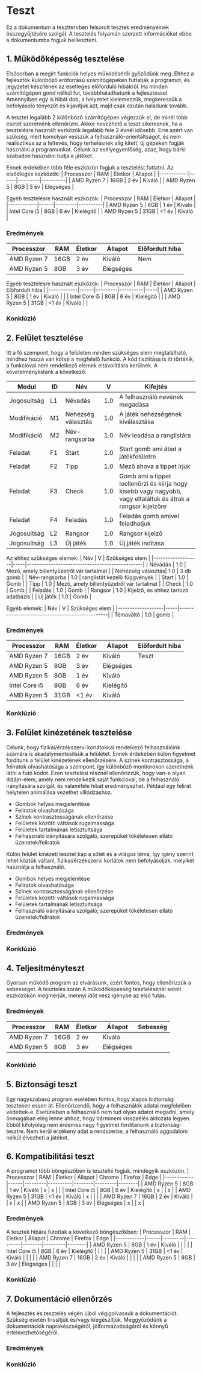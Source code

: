 # Teszt
Ez a dokumentum a teszttervben felsorolt tesztek eredményeinek összegyűjtésére szolgál. A tesztelés folyamán szerzett információkat ebbe a dokumentumba fogjuk beilleszteni.

## 1. Működőképesség tesztelése
Elsősorban a megírt funkciók helyes működéséről győződünk meg. Ehhez a fejlesztők különböző erőforrású számítógépeken futtatják a programot, és jegyzetet készítenek az esetleges előforduló hibákról. 
Ha minden számítógépen gond nélkül fut, továbbhaladhatunk a fejlesztéssel. Amennyiben egy is hibát dob, a helyzetet kielemezzük, megkeressük a befolyásoló tényezőt és kijavítjuk azt, majd csak ezután haladunk tovább.

A tesztet legalább 2 különböző számítógépen végezzük el, de minél több esetet szeretnénk ellenőrizni. Akkor nevezhető a teszt sikeresnek, ha a tesztelésre használt eszközök legalább fele 2 évnél idősebb. Erre azért van szükség, mert komolyan vesszük a felhasználó-orientáltságot, és nem realisztikus az a feltevés, hogy terhelésnek alig kitett, új gépeken fogják használni a programunkat. Célunk az esélyegyenlőség, azaz, hogy bárki szabadon használni tudja a játékot.

Ennek érdekében több féle eszközön fogjuk a tesztelést futtatni. Az elsődleges eszközök:
| Processzor | RAM  | Életkor | Állapot  |
|------------|------|---------|----------|
| AMD Ryzen 7   | 16GB | 2 év    | Kiváló    |
| AMD Ryzen 5  | 8GB  | 3 év    | Elégséges  |

Egyéb tesztelésre használt eszközök:
| Processzor | RAM  | Életkor | Állapot  |
|------------|------|---------|----------|
| AMD Ryzen 5   | 8GB | 1 év    | Kiváló    |
|  Intel Core i5  | 8GB  | 6 év    | Kielégítő  |
|  AMD Ryzen 5  | 31GB  | <1 év    | Kiváló  |

### Eredmények
| Processzor | RAM  | Életkor | Állapot  |  Előfordult hiba  |
|------------|------|---------|----------|----|
| AMD Ryzen 7   | 16GB | 2 év    | Kiváló    |  Nem  |
| AMD Ryzen 5  | 8GB  | 3 év    | Elégséges  |    |

Egyéb tesztelésre használt eszközök:
| Processzor | RAM  | Életkor | Állapot  |  Előfordult hiba  |
|------------|------|---------|----------|-----|
| AMD Ryzen 5   | 8GB | 1 év    | Kiváló    |    |
|  Intel Core i5  | 8GB  | 6 év    | Kielégítő  |    |
|  AMD Ryzen 5  | 31GB  | <1 év    | Kiváló  |    |

### Konklúzió

## 2. Felület tesztelése
Itt a fő szempont, hogy a felületen minden szükséges elem megtalálható, mindhez hozzá van kötve a megfelelő funkció. A kód tisztítása is itt történik, a funkcióval nem rendelkező elemek eltávolításra kerülnek.
A követelménylistánk a következő:

| Modul       | ID  | Név               | V   | Kifejtés                                       |
|-------------|-----|-------------------|-----|------------------------------------------------|
| Jogosultság | L1  | Névadás           | 1.0 | A felhasználó nevének megadása                |
| Modifikáció | M1  | Nehézség választás| 1.0 | A játék nehézségének kiválasztása             |
| Modifikáció | M2  | Név-rangsorba     | 1.0 | Név leadása a ranglistára                     |
| Feladat     | F1  | Start             | 1.0 | Start gomb ami átad a játékfelületre          |
| Feladat     | F2  | Tipp              | 1.0 | Mező ahova a tippet írjuk                     |
| Feladat     | F3  | Check             | 1.0 | Gomb ami a tippet leellenőrzi és kiírja hogy kisebb vagy nagyobb, vagy eltaláltuk és átrak a rangsor kijelzőre |
| Feladat     | F4  | Feladás           | 1.0 | Feladás gomb amivel feladhatjuk              |
| Jogosultság | L2  | Rangsor           | 1.0 | Rangsor kijelző                               |
| Jogosultság | L3  | Új játék          | 1.0 | Új játék indítása                              |

Az ehhez szükséges elemek:
| Név               | V   | Szükséges elem                                       |
|-------------------|-----|------------------------------------------------|
| Névadás           | 1.0 | Mező, amely billentyűzetről vár tartalmat                |
| Nehézség választás| 1.0 | 3 db gomb            |
| Név-rangsorba     | 1.0 | ranglistát kezelő függvények                     |
| Start             | 1.0 | Gomb          |
| Tipp              | 1.0 | Mező, amely billentyűzetről vár tartalmat                     |
| Check             | 1.0 | Gomb |
| Feladás           | 1.0 | Gomb              |
| Rangsor           | 1.0 | Kijelző, és ehhez tartozó adatbázis                               |
| Új játék          | 1.0 | Gomb                              | 

Egyéb elemek:
| Név               | V   | Szükséges elem                                       |
|-------------------|-----|------------------------------------------------|
| Témaváltó           | 1.0 | gomb                |

### Eredmények
| Processzor | RAM  | Életkor | Állapot  |  Előfordult hiba  |
|------------|------|---------|----------|----|
| AMD Ryzen 7   | 16GB | 2 év    | Kiváló    |  Teszt  |
| AMD Ryzen 5  | 8GB  | 3 év    | Elégséges  |    |
| AMD Ryzen 5   | 8GB | 1 év    | Kiváló    |    |
|  Intel Core i5  | 8GB  | 6 év    | Kielégítő  |    |
|  AMD Ryzen 5  | 31GB  | <1 év    | Kiváló  |    |

### Konklúzió

## 3. Felület kinézetének tesztelése
Célunk, hogy fizikai/érzékszervi korlátokkal rendelkező felhasználóink számára is akadálymentesítsük a felületet. Ennek érdekében külön figyelmet fordítunk a felület kinézetének ellenőrzésére. A színek kontrasztossága, a feliratok olvashatósága a szempont, így különböző monitorokon szeretnénk látni a futó kódot. Ezen tesztelési résznél ellenőrizzük, hogy van-e olyan dizájn-elem, amely nem rendelkezik saját funkcióval, de a felhasználó irányítására szolgál, és valamiféle hibát eredményezhet. Például egy felirat helytelen animálása vezethet villódzáshoz.
- Gombok helyes megjelenítése
- Feliratok olvashatósága
- Színek kontrasztosságának ellenőrzése
- Felületek közötti váltások rugalmassága
- Felületek tartalmának letisztultsága
- Felhasználó irányítására szolgáló, szerepüket tökéletesen ellátó üzenetek/feliratok

Külön felület kinézeti tesztet kap a sötét és a világos téma, így igény szerint lehet köztük váltani, fizikai/érzékszervi korlátok nem befolyásolják, melyiket használja a felhasználó.
- Gombok helyes megjelenítése
- Feliratok olvashatósága
- Színek kontrasztosságának ellenőrzése
- Felületek közötti váltások rugalmassága
- Felületek tartalmának letisztultsága
- Felhasználó irányítására szolgáló, szerepüket tökéletesen ellátó üzenetek/feliratok

### Eredmények

### Konklúzió

## 4. Teljesítményteszt
Gyorsan működő program az elvárásunk, ezért fontos, hogy ellenőrizzük a sebességet. A tesztelés során A működőképesség tesztelésénél sorolt eszközökön megmérjük, mennyi időt vesz igénybe az első futás.

### Eredmények

| Processzor | RAM  | Életkor | Állapot  |  Sebesség  |
|------------|------|---------|----------|----|
| AMD Ryzen 7   | 16GB | 2 év    | Kiváló    |    |
| AMD Ryzen 5  | 8GB  | 3 év    | Elégséges  |    |

### Konklúzió

## 5. Biztonsági teszt
Egy nagyszabású program esetében fontos, hogy alapos biztonsági teszteken essen át. Ellenőrizendő, hogy a felhasználók adatai megfelelően védettek-e. Esetünkben a felhasználó nem tud olyan adatot megadni, amely önmagában elég lenne ahhoz, hogy bárminem visszaélés áldozata legyen. Ebből kifolyólag nem érdemes nagy figyelmet fordítanunk a biztonsági tesztre. Nem kerül érzékeny adat a rendszerbe, a felhasználó aggodalom nélkül élvezheti a játékot.

## 6. Kompatibilitási teszt
A programot több böngészőben is tesztelni fogjuk, mindegyik eszközön.
| Processzor | RAM  | Életkor | Állapot  | Chrome | Firefox | Edge   |
|------------|------|---------|----------|--------|---------|--------|
| AMD Ryzen 5   | 8GB | 1 év    | Kiváló    | x  |  x  |    |
|  Intel Core i5  | 8GB  | 6 év    | Kielégítő  | x  |    |  x  |
|  AMD Ryzen 5  | 31GB  | <1 év    | Kiváló  | x  |    |    |
| AMD Ryzen 7   | 16GB | 2 év    | Kiváló    |   |  x  |  x  |
| AMD Ryzen 5  | 8GB  | 3 év    | Elégséges  | x  |    |  x  |

### Eredmények
A tesztek hibára futottak a következő böngészőkben:
| Processzor | RAM  | Életkor | Állapot  | Chrome | Firefox | Edge   |
|------------|------|---------|----------|--------|---------|--------|
| AMD Ryzen 5   | 8GB | 1 év    | Kiváló    |   |    |    |
|  Intel Core i5  | 8GB  | 6 év    | Kielégítő  |   |    |    |
|  AMD Ryzen 5  | 31GB  | <1 év    | Kiváló  |   |    |    |
| AMD Ryzen 7   | 16GB | 2 év    | Kiváló    |   |    |    |
| AMD Ryzen 5  | 8GB  | 3 év    | Elégséges  |   |    |    |

### Konklúzió

## 7. Dokumentáció ellenőrzés
A fejlesztés és tesztelés végén újból végigolvassuk a dokumentációt. Szükség esetén frissítjük és/vagy kiegészítjük. Meggyőződünk a dokumentációk naprakészségéről, jólformázottságáról és könnyű értelmezhetőségéről.

### Eredmények

### Konklúzió
